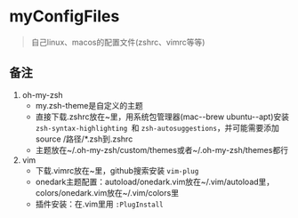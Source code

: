 # myConfigFiles
> 自己linux、macos的配置文件(zshrc、vimrc等等)

## 备注

1. oh-my-zsh
   - my.zsh-theme是自定义的主题
   - 直接下载.zshrc放在~里，用系统包管理器(mac--brew  ubuntu--apt)安装 `zsh-syntax-highlighting `和 `zsh-autosuggestions`，并可能需要添加source /路径/*.zsh到.zshrc
   - 主题放在\~/.oh-my-zsh/custom/themes或者\~/.oh-my-zsh/themes都行
2. vim
   - 下载.vimrc放在~里，github搜索安装 `vim-plug`
   - onedark主题配置：autoload/onedark.vim放在\~/.vim/autoload里，colors/onedark.vim放在\~/.vim/colors里
   - 插件安装：在.vim里用 `:PlugInstall`
